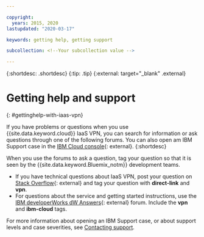 ```yaml
---

copyright:
  years: 2015, 2020
lastupdated: "2020-03-17"

keywords: getting help, getting support

subcollection: <!--Your subcollection value -->

---
```

<!-- Copyright info and last updated date at top of file: REQUIRED
    The copyright and lastupdated info is YAML content that must occur at the top of the MD file, before attributes are listed.
    It must be --- surrounded by 3 dashes ---
    The value "years" can contain just one year or a two years separated by a comma. (years: 2014, 2016)
    The value "lastupdated" must be followed by a machine date in quotes in the following format: "YYYY-MM-DD"
    The value for "years" must be indented 2 spaces under "copyright", followed by "lastupdated" which should start on its own non-indented line. -->

<!-- Common attributes used in the template are defined as follows: -->
{:shortdesc: .shortdesc}
{:tip: .tip}
{:external: target="_blank" .external}

# Getting help and support
{: #gettinghelp-with-iaas-vpn}

If you have problems or questions when you use {{site.data.keyword.cloud}} IaaS VPN, you can search for information or ask questions through one of the following forums. You can also open am IBM Support case in the [IBM Cloud console](https://cloud.ibm.com/unifiedsupport/cases/add){: external}.
{:shortdesc}

When you use the forums to ask a question, tag your question so that it is seen by the {{site.data.keyword.Bluemix_notm}} development teams.

* If you have technical questions about IaaS VPN, post your question on [Stack Overflow](https://stackoverflow.com/search?q=direct-link+ibm-cloud){: external} and tag your question with **direct-link** and **vpn**.
* For questions about the service and getting started instructions, use the [IBM developerWorks dW Answers](https://developer.ibm.com/answers/topics/directlink.html?smartspace=ibm-cloud){: external} forum. Include the **vpn** and **ibm-cloud** tags. 

For more information about opening an IBM Support case, or about support levels and case severities, see [Contacting support](/docs/get-support?topic=get-support-getting-customer-support).

